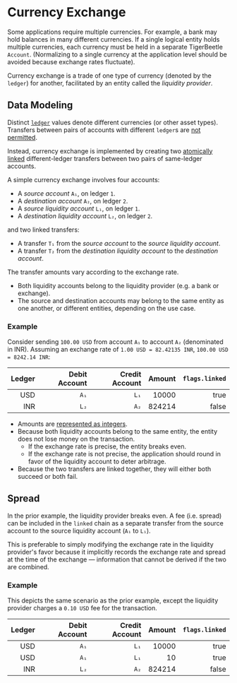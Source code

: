 # Currency Exchange

Some applications require multiple currencies. For example, a bank may hold balances in many
different currencies. If a single logical entity holds multiple currencies, each currency must be
held in a separate TigerBeetle `Account`. (Normalizing to a single currency at the application level
should be avoided because exchange rates fluctuate).

Currency exchange is a trade of one type of currency (denoted by the `ledger`) for another,
facilitated by an entity called the _liquidity provider_.

## Data Modeling

Distinct [`ledger`](../../reference/account.md#ledger) values denote different currencies (or
other asset types). Transfers between pairs of accounts with different `ledger`s are
[not permitted](../../reference/requests/create_transfers.md#accounts_must_have_the_same_ledger).

Instead, currency exchange is implemented by creating two
[atomically linked](../../reference/transfer.md#flagslinked) different-ledger transfers between
two pairs of same-ledger accounts.

A simple currency exchange involves four accounts:

- A _source account_ `A₁`, on ledger `1`.
- A _destination account_ `A₂`, on ledger `2`.
- A _source liquidity account_ `L₁`, on ledger `1`.
- A _destination liquidity account_ `L₂`, on ledger `2`.

and two linked transfers:

- A transfer `T₁` from the _source account_ to the _source liquidity account_.
- A transfer `T₂` from the _destination liquidity account_ to the _destination account_.

The transfer amounts vary according to the exchange rate.

- Both liquidity accounts belong to the liquidity provider (e.g. a bank or exchange).
- The source and destination accounts may belong to the same entity as one another, or different
  entities, depending on the use case.

### Example

Consider sending `100.00 USD` from account `A₁` to account `A₂` (denominated in
INR). Assuming an exchange rate of `1.00 USD = 82.42135 INR`, `100.00 USD = 8242.14 INR`:

| Ledger | Debit Account | Credit Account | Amount | `flags.linked` |
| -----: | ------------: | -------------: | -----: | -------------: |
|    USD |          `A₁` |           `L₁` |  10000 |           true |
|    INR |          `L₂` |           `A₂` | 824214 |          false |

- Amounts are [represented as integers](../data-modeling.md#fractional-amounts-and-asset-scale).
- Because both liquidity accounts belong to the same entity, the entity does not lose money on the
  transaction.
  - If the exchange rate is precise, the entity breaks even.
  - If the exchange rate is not precise, the application should round in favor of the liquidity
    account to deter arbitrage.
- Because the two transfers are linked together, they will either both succeed or both fail.

## Spread

In the prior example, the liquidity provider breaks even. A fee (i.e. spread) can be included in the
`linked` chain as a separate transfer from the source account to the source liquidity account (`A₁`
to `L₁`).

This is preferable to simply modifying the exchange rate in the liquidity provider's favor because
it implicitly records the exchange rate and spread at the time of the exchange — information that
cannot be derived if the two are combined.

### Example

This depicts the same scenario as the prior example, except the liquidity provider charges a `0.10 USD`
fee for the transaction.

| Ledger | Debit Account | Credit Account | Amount | `flags.linked` |
| -----: | ------------: | -------------: | -----: | -------------: |
|    USD |          `A₁` |           `L₁` |  10000 |           true |
|    USD |          `A₁` |           `L₁` |     10 |           true |
|    INR |          `L₂` |           `A₂` | 824214 |          false |
